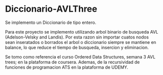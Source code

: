 # Diccionario-AVLThree
Se implemento un Diccionario de tipo entero.

Para este proyecto se implemento utilizando arbol binario de busqueda AVL (Adelson-Velsky and Landis). Por esta razon sin importar cuatos nodos sean inseratados o borrados el arbol o diccionario siempre se mantiene en balance, lo que reduce el tiempo de busqueda, insercion y eliminacion.

Se tomo como referencia el curso Ordered Data Structures, semana 3 AVL trees; en la plataforma de coursera.
Ademas, de la recursividad de funciones de programacion ATS en la plataforma de UDEMY.
